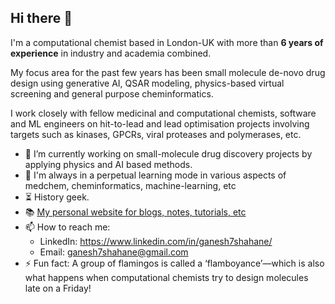 ## Hi there 👋

I'm a computational chemist based in London-UK with more than **6 years of experience** in industry and academia combined.

My focus area for the past few years has been small molecule de-novo drug design using generative AI, QSAR modeling, physics-based virtual screening and general purpose cheminformatics.

I work closely with fellow medicinal and computational chemists, software and ML engineers on hit-to-lead and lead optimisation projects involving targets such as kinases, GPCRs, viral proteases and polymerases, etc.

- 🔭 I’m currently working on small-molecule drug discovery projects by applying physics and AI based methods.
- 🌱 I'm always in a perpetual learning mode in various aspects of medchem, cheminformatics, machine-learning, etc
- ⏳ History geek.
- 📚 <a href="https://computationalchemist.notion.site/Ganesh-Shahane-PhD-a75f015d3f134031bfd47ed915705363">My personal website for blogs, notes, tutorials, etc</a>
- 📫 How to reach me:
  - LinkedIn: https://www.linkedin.com/in/ganesh7shahane/
  - Email: ganesh7shahane@gmail.com
- ⚡ Fun fact: A group of flamingos is called a ‘flamboyance’—which is also what happens when computational chemists try to design molecules late on a Friday!
